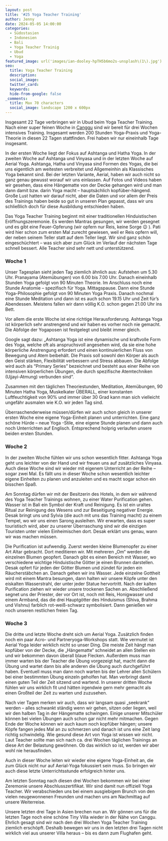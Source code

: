 ```yaml
---
layout: post
title: '#25 Yoga Teacher Training'
author: Jenny
date: 2024-05-05 14:00:00
categories:
  - Südostasien
  - Indonesien
  - Bali
  - Yoga Teacher Trainig
  - Ubud
  - Yoga
featured_image: url('images/ian-dooley-hpTH5b6mo2s-unsplash\(1\).jpg')
seo:
  title: Yoga Teacher Training
  description:
  social_image:
  twitter_card:
  keywords:
  hide-from-google: false
_comments:
  title: Max 70 characters
  social_image: landscape 1200 x 600px
---
```

Insgesamt 22 Tage verbringen wir in Ubud beim Yoga Teacher Training. Nach einer super feinen Woche in [Canggu](2024-04-18-bali) sind wir bereit für drei Wochen intensives Training. Insgesamt werden 200 Stunden Yoga-Praxis und Yoga-Theorie in diesen 22 Tagen stattfinden. Frei haben wir nur eineinhalb Tage insgesamt.

In der ersten Woche liegt der Fokus auf Ashtanga und Hatha Yoga. In der zweiten Woche auf Ashtanga und Vinyasa und in der letzten Woche auf Aerial Yoga. Ashtanga, Hatha und Vinyasa sind Formen des Yogas, die bei uns eigentlich am weitesten verbreitet und Allgemeinhin als Klassisches Yoga bekannt sind. Bei der letzten Variante, Aerial, haben wir auch nicht so ganz genau gewusst worauf wir uns einlassen. Auf Fotos und Videos haben wir gesehen, dass eine Hängematte von der Decke gehangen wird und man dann damit bzw. darin Yoga macht – hauptsächlich kopfüber-hängend. Große Lust hatten wir darauf nicht, aber die Daten und vor allem der Preis des Trainings haben beide so gut in unseren Plan gepasst, dass wir uns schließlich doch für diese Ausbildung entschieden haben.

Das Yoga Teacher Training beginnt mit einer traditionellen Hinduistischen Eröffnungszeremonie. Es werden Mantras gesungen, wir werden gesegnet und es gibt eine Feuer-Opferung (wir opfern nur Reis, keine Sorge 😉 ). Pati wird hier schon zum ersten Mal zurecht gewiesen, weil er Reis opfern will, der neben seinem Teller statt auf dem Teller liegt. Wir sind ganz schön eingeschüchtert – was sich aber zum Glück im Verlauf der nächsten Tage schnell bessert. Alle Teacher sind sehr nett und unterstützend.

<!-- 2img -->

### Woche 1

Unser Tagesplan sieht jeden Tag ziemlich ähnlich aus: Aufstehen um 5.30 Uhr. Pranayama (Atemübungen) von 6.00 bis 7.00 Uhr. Danach eineinhalb Stunden Yoga gefolgt von 90 Minuten Theorie. Im Anschluss noch eine Stunde Anatomie – spezifisch für Yoga. Mittagspause. Dann eine Stunde Yoga-Philosophie gefolgt von 90 Minuten Yoga Praxis. Danach nochmal eine Stunde Meditation und dann ist es auch schon 19.15 Uhr und Zeit für’s Abendessen. Meistens fallen wir dann völlig K.O. schon gegen 21.00 Uhr ins Bett.

Vor allem die erste Woche ist eine richtige Herausforderung. Ashtanga Yoga ist körperlich sehr anstrengend und wir haben es vorher noch nie gemacht. Die Abfolge der Yogaposen ist festgelegt und bleibt immer gleich.

Google sagt dazu: „Ashtanga Yoga ist eine dynamische und kraftvolle Form des Yoga, welche oft als anspruchsvoll angesehen wird, da sie eine hohe körperliche Anstrengung erfordert und einen kontinuierlichen Fluss von Bewegung und Atem beibehält. Die Praxis soll sowohl den Körper als auch den Geist stärken, Flexibilität verbessern und Stress abbauen. Die Abfolge wird auch als “Primary Series” bezeichnet und besteht aus einer Reihe von intensiven körperlichen Übungen, die durch spezifische Atemtechniken (Ujjayi-Atmung) verbunden sind“.

Zusammen mit den täglichen Theoriestunden, Meditation, Atemübungen, 90 Minuten Hatha Yoga, Muskelkater ÜBERALL, einer konstanten Luftfeuchtigkeit von 90% und immer über 30 Grad kann man sich vielleicht ungefähr ausmalen wie K.O. wir jeden Tag sind.

Überraschenderweise müssen/dürfen wir auch schon gleich in unserer ersten Woche eine eigene Yoga-Einheit planen und unterrichten. Eine ganz schöne Hürde – neue Yoga -Stile, eine eigene Stunde planen und dann auch noch Unterrichten auf Englisch. Entsprechend holprig verlaufen unsere beiden ersten Stunden.

### Woche 2

In der zweiten Woche fühlen wir uns schon wesentlich fitter. Ashtanga Yoga geht uns leichter von der Hand und wir freuen uns auf zusätzliches Vinyasa. Auch diese Woche sind wir wieder mit eigenem Unterricht an der Reihe – sogar zwei Mal. Es fällt uns in dieser Woche schon wesentlich leichter eigene Einheiten zu planen und anzuleiten und es macht sogar schon ein bisschen Spaß.

Am Sonntag dürfen wir mit der Besitzerin des Hotels, in dem wir während des Yoga Teacher Trainings wohnen, zu einer Water Purification gehen. Wasser ist in Bali ein Symbol der Kraft und Reinigung. Es ist ein uraltes Ritual zur Reinigung des Wesens und zur Beseitigung negativer Energie. Desak bringt uns und Sylvia (die auch mit uns das Training macht) zu einem Tempel, wo wir uns einen Sarong ausleihen. Wir erwarten, dass es super touristisch wird, aber zu unserer Überraschung sind wir die einzigen Touristen unter vielen Einheimischen dort. Desak erklärt uns genau, wann wir was machen müssen.

<!-- 2img -->

Die Purification ist aufwendig. Zuerst werden kleine Blumenopfer zu einer Art Altar gebracht. Dort meditieren wir. Mit mehreren „Om“ werden die einzelnen Blumen geopfert. Danach gibt es einen Bereich mit Wasser, wo verschiedene wichtige Hinduistische Götter je einen Brunnen darstellen. Desak opfert für jeden der Götter Blumen und zündet für jeden ein Räucherstäbchen an. Danach gehen wir ins Wasser. Jede einzelne Gottheit wird mit einem Mantra besungen, dann halten wir unsere Köpfe unter den eiskalten Wasserstrahl, der unter jeder Statue hervortritt. Nach der kalten Purification ziehen wir wieder unsere trockenen Sachen an. Abschließend segnet uns der Priester, der vor Ort ist, noch mit Reis, Honigwasser und einem Armband, das die drei Hauptgötter des Hinduismus (Shiva, Brahma und Vishnu) farblich rot-weiß-schwarz symbolisiert. Dann genießen wir noch unseren restlichen freien Tag.

### Woche 3

Die dritte und letzte Woche dreht sich um Aerial Yoga. Zusätzlich finden noch ein paar Acro- und Partneryoga-Workshops statt. Wie vermutet ist Aerial Yoga leider wirklich nicht so unser Ding. Die meiste Zeit hängt man kopfüber von der Decke, die „Hängematte“ schneidet an allen Stellen ein und wir bekommen davon überall blaue Flecken. Außerdem muss man immer warten bis der Teacher die Übung vorgezeigt hat, macht dann die Übung und wartet dann bis alle anderen die Übung auch durchgeführt haben. Eventuell muss man dann noch warten bis der Lehrer allen Schülern bei einer bestimmten Übung einzeln geholfen hat. Man verbringt damit einen guten Teil der Zeit sitzend und wartend. In unserer dritten Woche fühlen wir uns wirklich fit und hätten irgendwie gern mehr gemacht als einen Großteil der Zeit zu warten und zuzusehen.

<!-- 3img -->

Nach vier Tagen merken wir auch, dass wir langsam quasi „seekrank“ werden – alles schwankt ständig wenn wir gehen, sitzen oder liegen, weil wir den halben Tag in der Hängematte schwingen. Einige unserer Mitschüler können bei vielen Übungen auch schon gar nicht mehr mitmachen. Gegen Ende der Woche können wir auch kaum noch kopfüber hängen; unsere Köpfe fangen jedes Mal an zu schmerzen und danach ist uns eine Zeit lang richtig schwindelig. Wie gesund diese Art von Yoga ist wissen wir nicht. Laut Teacher sollte man sich nach ca. drei Wochen täglichen Trainings an diese Art der Belastung gewöhnen. Ob das wirklich so ist, werden wir aber wohl nie herausfinden.

Auch in dieser Woche leiten wir wieder eine eigene Yoga-Einheit an, die zum Glück nicht nur auf Aerial-Yoga fokussiert sein muss. So bringen wir auch diese letzte Unterrichtsstunde erfolgreich hinter uns.

Am letzten Sonntag nach diesen drei Wochen bekommen wir bei einer Zeremonie unsere Abschlusszertifikat. Wir sind damit nun offiziell Yoga Teacher. Wir verabschieden uns bei einem ausgiebigem Brunch von den vielen neugewonnenen Freunden und machen uns am Nachmittag auf unsere Weiterreise.

<!-- 1img -->

Unsere letzten drei Tage in Asien brechen nun an. Wir gönnen uns für die letzten Tage noch eine schöne Tiny Villa wieder in der Nähe von Canggu. Ehrlich gesagt sind wir nach den drei Wochen Yoga Teacher Training ziemlich erschöpft. Deshalb bewegen wir uns in den letzten drei Tagen nicht wirklich viel aus unserer Villa heraus – bis es dann zum Flughafen geht.

<!-- 1img -->